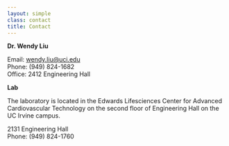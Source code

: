 ```yaml
---
layout: simple
class: contact
title: Contact
---
```


<p><strong>Dr. Wendy Liu</strong></p>
<p>Email:&nbsp;<a href="mailto:wendy.liu@uci.edu">wendy.liu@uci.edu</a><br />
Phone: (949) 824-1682<br />
Office: 2412 Engineering Hall</p>
<p><strong>Lab</strong></p>
<p>The laboratory is located in the Edwards Lifesciences Center for Advanced Cardiovascular Technology on the second floor of Engineering Hall on the UC Irvine campus.</p>
<p>2131 Engineering Hall<br />
Phone: (949) 824-1760</p>
